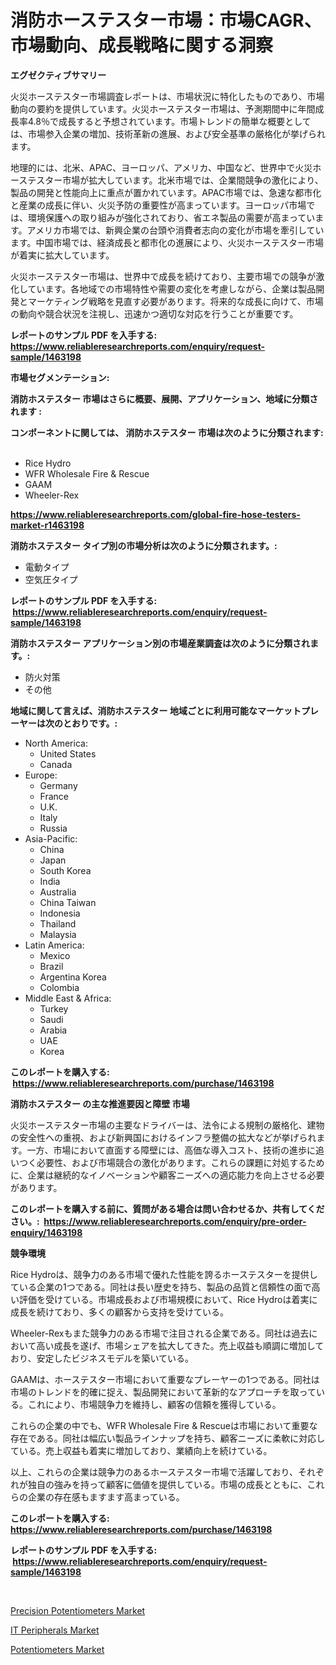 <p><h1>消防ホーステスター市場：市場CAGR、市場動向、成長戦略に関する洞察</h1></p><p><strong>エグゼクティブサマリー</strong></p>
<p><p>火災ホーステスター市場調査レポートは、市場状況に特化したものであり、市場動向の要約を提供しています。火災ホーステスター市場は、予測期間中に年間成長率4.8％で成長すると予想されています。市場トレンドの簡単な概要としては、市場参入企業の増加、技術革新の進展、および安全基準の厳格化が挙げられます。</p><p>地理的には、北米、APAC、ヨーロッパ、アメリカ、中国など、世界中で火災ホーステスター市場が拡大しています。北米市場では、企業間競争の激化により、製品の開発と性能向上に重点が置かれています。APAC市場では、急速な都市化と産業の成長に伴い、火災予防の重要性が高まっています。ヨーロッパ市場では、環境保護への取り組みが強化されており、省エネ製品の需要が高まっています。アメリカ市場では、新興企業の台頭や消費者志向の変化が市場を牽引しています。中国市場では、経済成長と都市化の進展により、火災ホーステスター市場が着実に拡大しています。</p><p>火災ホーステスター市場は、世界中で成長を続けており、主要市場での競争が激化しています。各地域での市場特性や需要の変化を考慮しながら、企業は製品開発とマーケティング戦略を見直す必要があります。将来的な成長に向けて、市場の動向や競合状況を注視し、迅速かつ適切な対応を行うことが重要です。</p></p>
<p><strong>レポートのサンプル PDF を入手する: <a href="https://www.reliableresearchreports.com/enquiry/request-sample/1463198">https://www.reliableresearchreports.com/enquiry/request-sample/1463198</a></strong></p>
<p><strong>市場セグメンテーション:</strong></p>
<p><strong> 消防ホステスター 市場はさらに概要、展開、アプリケーション、地域に分類されます :</strong></p>
<p><strong>コンポーネントに関しては、 消防ホステスター 市場は次のように分類されます: &nbsp;</strong></p>
<p><ul><li>Rice Hydro</li><li>WFR Wholesale Fire & Rescue</li><li>GAAM</li><li>Wheeler-Rex</li></ul></p>
<p><strong><a href="https://www.reliableresearchreports.com/global-fire-hose-testers-market-r1463198">https://www.reliableresearchreports.com/global-fire-hose-testers-market-r1463198</a></strong></p>
<p><strong> 消防ホステスター タイプ別の市場分析は次のように分類されます。:</strong></p>
<p><ul><li>電動タイプ</li><li>空気圧タイプ</li></ul></p>
<p><strong>レポートのサンプル PDF を入手する: &nbsp;<a href="https://www.reliableresearchreports.com/enquiry/request-sample/1463198">https://www.reliableresearchreports.com/enquiry/request-sample/1463198</a></strong></p>
<p><strong> 消防ホステスター アプリケーション別の市場産業調査は次のように分類されます。:</strong></p>
<p><ul><li>防火対策</li><li>その他</li></ul></p>
<p><strong>地域に関して言えば、消防ホステスター 地域ごとに利用可能なマーケットプレーヤーは次のとおりです。:</strong></p>
<p><ul>
    <li>
        North America:
        <ul>
            <li>United States</li>
            <li>Canada</li>
        </ul>
    </li>
    <li>
        Europe:
        <ul>
            <li>Germany</li>
            <li>France</li>
            <li>U.K.</li>
            <li>Italy</li>
            <li>Russia</li>
        </ul>
    </li>
    <li>
        Asia-Pacific:
        <ul>
            <li>China</li>
            <li>Japan</li>
            <li>South Korea</li>
            <li>India</li>
            <li>Australia</li>
            <li>China Taiwan</li>
            <li>Indonesia</li>
            <li>Thailand</li>
            <li>Malaysia</li>
        </ul>
    </li>
    <li>
        Latin America:
        <ul>
            <li>Mexico</li>
            <li>Brazil</li>
            <li>Argentina Korea</li>
            <li>Colombia</li>
        </ul>
    </li>
    <li>
        Middle East & Africa:
        <ul>
            <li>Turkey</li>
            <li>Saudi</li>
            <li>Arabia</li>
            <li>UAE</li>
            <li>Korea</li>
        </ul>
    </li>
    </ul></p>
<p><strong>このレポートを購入する: &nbsp;<a href="https://www.reliableresearchreports.com/purchase/1463198">https://www.reliableresearchreports.com/purchase/1463198</a></strong></p>
<p><strong>消防ホステスター の主な推進要因と障壁 市場</strong></p>
<p><p>火災ホーステスター市場の主要なドライバーは、法令による規制の厳格化、建物の安全性への重視、および新興国におけるインフラ整備の拡大などが挙げられます。一方、市場において直面する障壁には、高価な導入コスト、技術の進歩に追いつく必要性、および市場競合の激化があります。これらの課題に対処するために、企業は継続的なイノベーションや顧客ニーズへの適応能力を向上させる必要があります。</p></p>
<p><strong>このレポートを購入する前に、質問がある場合は問い合わせるか、共有してください。:&nbsp; <a href="https://www.reliableresearchreports.com/enquiry/pre-order-enquiry/1463198">https://www.reliableresearchreports.com/enquiry/pre-order-enquiry/1463198</a></strong></p>
<p><strong>競争環境</strong></p>
<p><p>Rice Hydroは、競争力のある市場で優れた性能を誇るホーステスターを提供している企業の1つである。同社は長い歴史を持ち、製品の品質と信頼性の面で高い評価を受けている。市場成長および市場規模において、Rice Hydroは着実に成長を続けており、多くの顧客から支持を受けている。</p><p>Wheeler-Rexもまた競争力のある市場で注目される企業である。同社は過去において高い成長を遂げ、市場シェアを拡大してきた。売上収益も順調に増加しており、安定したビジネスモデルを築いている。</p><p>GAAMは、ホーステスター市場において重要なプレーヤーの1つである。同社は市場のトレンドを的確に捉え、製品開発において革新的なアプローチを取っている。これにより、市場競争力を維持し、顧客の信頼を獲得している。</p><p>これらの企業の中でも、WFR Wholesale Fire & Rescueは市場において重要な存在である。同社は幅広い製品ラインナップを持ち、顧客ニーズに柔軟に対応している。売上収益も着実に増加しており、業績向上を続けている。</p><p>以上、これらの企業は競争力のあるホーステスター市場で活躍しており、それぞれが独自の強みを持って顧客に価値を提供している。市場の成長とともに、これらの企業の存在感もますます高まっている。</p></p>
<p><strong>このレポートを購入する: &nbsp; <a href="https://www.reliableresearchreports.com/purchase/1463198">https://www.reliableresearchreports.com/purchase/1463198</a></strong></p>
<p><strong>レポートのサンプル PDF を入手する: &nbsp;<a href="https://www.reliableresearchreports.com/enquiry/request-sample/1463198">https://www.reliableresearchreports.com/enquiry/request-sample/1463198</a></strong><strong></strong></p>
<p>&nbsp;</p>
<p><p><a href="https://www.linkedin.com/pulse/precision-potentiometers-market-analysis-its-cagr-segmentation-afrjc?trackingId=jsTSSKb%2FG1fUj%2Bwps0bm1A%3D%3D">Precision Potentiometers Market</a></p><p><a href="https://www.linkedin.com/pulse/peripherals-market-size-outlook-forecast-2024-2031-seeresearch-ikwwc?trackingId=lE8FG6hSDOLnDiYyAptf0Q%3D%3D">IT Peripherals Market</a></p><p><a href="https://www.linkedin.com/pulse/potentiometers-market-size-reveals-best-marketing-channels-qgirc?trackingId=Vp4c10vkfxgDerRV656txg%3D%3D">Potentiometers Market</a></p></p>